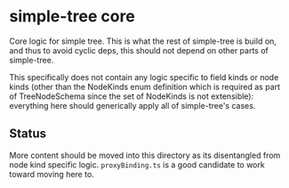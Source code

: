 # simple-tree core

Core logic for simple tree.
This is what the rest of simple-tree is build on, and thus to avoid cyclic deps, this should not depend on other parts of simple-tree.

This specifically does not contain any logic specific to field kinds or node kinds (other than the NodeKinds enum definition which is required as part of TreeNodeSchema since the set of NodeKinds is not extensible): everything here should generically apply all of simple-tree's cases.

## Status

More content should be moved into this directory as its disentangled from node kind specific logic.
`proxyBinding.ts` is a good candidate to work toward moving here to.
